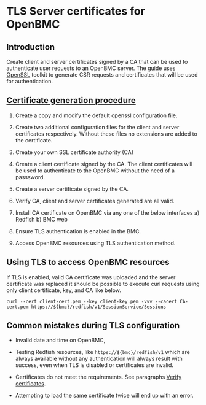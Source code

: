 # TLS Server certificates for OpenBMC

## Introduction
Create client and server certificates signed by a CA that can be used to authenticate user requests to an OpenBMC server. 
The guide uses [OpenSSL](https://www.openssl.org/) toolkit to generate CSR requests and certificates that will be used for authentication.

## [Certificate generation procedure](#TLS-server-certificates-for-OpenBMC/certificate_generate.md)
1) Create a copy and modify the default openssl configuration file.

2) Create two additional configuration files for the client and server certificates respectively. Without these files no extensions are added to the certificate.

3) Create your own SSL certificate authority (CA)

4) Create a client certificate signed by the CA. The client certificates will be used to authenticate to the OpenBMC without the need of a passsword.

5) Create a server certificate signed by the CA.

6) Verify CA, client and server certificates generated are all valid.

7) Install CA certificate on OpenBMC via any one of the below interfaces
	a) Redfish
	b) BMC web

8) Ensure TLS authentication is enabled in the BMC.

9) Access OpenBMC resources using TLS authentication method.

## Using TLS to access OpenBMC resources
If TLS is enabled, valid CA certificate was uploaded and the server
certificate was replaced it should be possible to execute curl requests
using only client certificate, key, and CA like below.

```
curl --cert client-cert.pem --key client-key.pem -vvv --cacert CA-cert.pem https://${bmc}/redfish/v1/SessionService/Sessions
```
## Common mistakes during TLS configuration

* Invalid date and time on OpenBMC,

* Testing Redfish resources, like `https://${bmc}/redfish/v1` which are
always available without any authentication will always result with success,
even when TLS is disabled or certificates are invalid.

* Certificates do not meet the requirements. See paragraphs
[Verify certificates](#Verify-certificates).

* Attempting to load the same certificate twice will end up with an error.
